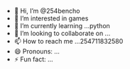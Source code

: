 - 👋 Hi, I’m @254bencho
- 👀 I’m interested in  games
- 🌱 I’m currently learning ...python
- 💞️ I’m looking to collaborate on ...
- 📫 How to reach me ...254711832580
- 😄 Pronouns: ...
- ⚡ Fun fact: ...

<!---
254bencho/254bencho is a ✨ special ✨ repository because its `README.md` (this file) appears on your GitHub profile.
You can click the Preview link to take a look at your changes.
--->
